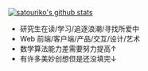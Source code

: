 [![satouriko's github stats](https://github-readme-stats.vercel.app/api?username=satouriko&show_icons=true)](https://sourcerer.io/satouriko)

- 研究生在读/学习/追逐浪潮/寻找所爱中
- Web 前端/客户端/产品/交互/设计/艺术
- 数学算法能力差需要努力提高↑
- 有许多美妙创想但是还没填完↓

